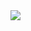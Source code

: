 <img src="https://capsule-render.vercel.app/api?type=wave&color=auto&height=300&section=header&text=Hi I'm DM!!%20render&fontSize=90" />
